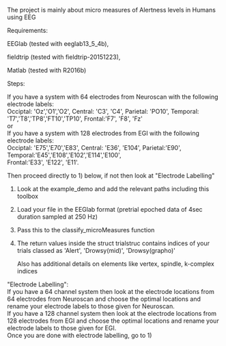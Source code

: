 The project is mainly about micro measures of Alertness levels in Humans using EEG

Requirements:

EEGlab (tested with eeglab13_5_4b),

fieldtrip (tested with fieldtrip-20151223), 

Matlab (tested with R2016b)

Steps:

If you have a system with 64 electrodes from Neuroscan with the following electrode labels:     
Occiptal: 'Oz','O1','O2', Central: 'C3', 'C4', Parietal: 'PO10', Temporal: 'T7','T8','TP8','FT10','TP10', 
Frontal:'F7', 'F8', 'Fz'      
or                                      
If you have a system with 128 electrodes from EGI with the following electrode labels:       
Occiptal: 'E75','E70','E83', Central: 'E36', 'E104', Parietal:'E90', Temporal:'E45','E108','E102','E114','E100',        
Frontal:'E33', 'E122', 'E11'. 

Then proceed directly to 1) below, if not then look at "Electrode Labelling"

1) Look at the example_demo and add the relevant paths including this toolbox

2) Load your file in the EEGlab format (pretrial epoched data of 4sec duration sampled at 250 Hz)

3) Pass this to the classify_microMeasures function

4) The return values inside the struct trialstruc contains indices of your trials classed as 'Alert', 'Drowsy(mid)', 'Drowsy(grapho)'

   Also has additional details on elements like vertex, spindle, k-complex indices
   
"Electrode Labelling":           
If you have a 64 channel system then look at the electrode locations from 64 electrodes from Neuroscan and choose the optimal locations and 
rename your electrode labels to those given for Neuroscan.           
If you have a 128 channel system then look at the electrode locations from 128 electrodes from EGI and choose the optimal locations and 
rename your electrode labels to those given for EGI.     
Once you are done with electrode labelling, go to 1)

